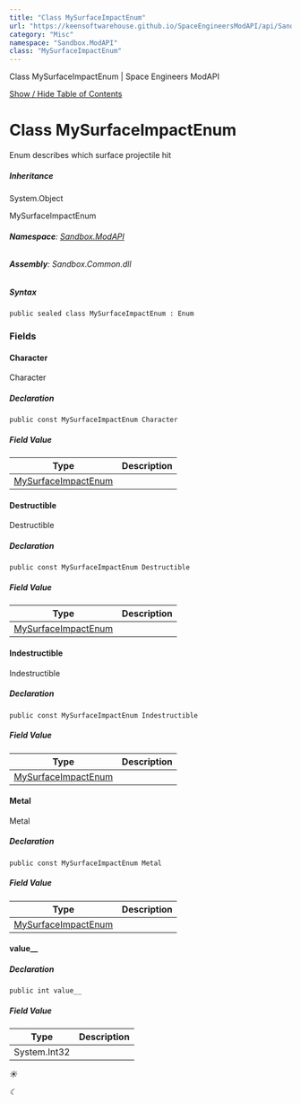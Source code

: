 ```yaml
---
title: "Class MySurfaceImpactEnum"
url: "https://keensoftwarehouse.github.io/SpaceEngineersModAPI/api/Sandbox.ModAPI.MySurfaceImpactEnum.html"
category: "Misc"
namespace: "Sandbox.ModAPI"
class: "MySurfaceImpactEnum"
---
```


  Class MySurfaceImpactEnum | Space Engineers ModAPI         

[Show / Hide Table of Contents](#sidetoggle)

# Class MySurfaceImpactEnum

Enum describes which surface projectile hit

##### Inheritance

System.Object

MySurfaceImpactEnum

###### **Namespace**: [Sandbox.ModAPI](Sandbox.ModAPI.html)

###### **Assembly**: Sandbox.Common.dll

##### Syntax

```
public sealed class MySurfaceImpactEnum : Enum
```

### Fields

#### Character

Character

##### Declaration

```
public const MySurfaceImpactEnum Character
```

##### Field Value

| Type | Description |
| --- | --- |
| [MySurfaceImpactEnum](Sandbox.ModAPI.MySurfaceImpactEnum.html) |     |

#### Destructible

Destructible

##### Declaration

```
public const MySurfaceImpactEnum Destructible
```

##### Field Value

| Type | Description |
| --- | --- |
| [MySurfaceImpactEnum](Sandbox.ModAPI.MySurfaceImpactEnum.html) |     |

#### Indestructible

Indestructible

##### Declaration

```
public const MySurfaceImpactEnum Indestructible
```

##### Field Value

| Type | Description |
| --- | --- |
| [MySurfaceImpactEnum](Sandbox.ModAPI.MySurfaceImpactEnum.html) |     |

#### Metal

Metal

##### Declaration

```
public const MySurfaceImpactEnum Metal
```

##### Field Value

| Type | Description |
| --- | --- |
| [MySurfaceImpactEnum](Sandbox.ModAPI.MySurfaceImpactEnum.html) |     |

#### value\_\_

##### Declaration

```
public int value__
```

##### Field Value

| Type | Description |
| --- | --- |
| System.Int32 |     |

_☀_

_☾_